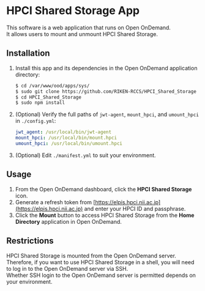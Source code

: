 # HPCI Shared Storage App

This software is a web application that runs on Open OnDemand.  
It allows users to mount and unmount HPCI Shared Storage.

## Installation

1. Install this app and its dependencies in the Open OnDemand application directory:
   ```bash
   $ cd /var/www/ood/apps/sys/
   $ sudo git clone https://github.com/RIKEN-RCCS/HPCI_Shared_Storage
   $ cd HPCI_Shared_Storage
   $ sudo npm install
   ```

2. (Optional) Verify the full paths of `jwt-agent`, `mount_hpci`, and `umount_hpci` in `./config.yml`:
   ```yaml
   jwt_agent: /usr/local/bin/jwt-agent
   mount_hpci: /usr/local/bin/mount.hpci
   umount_hpci: /usr/local/bin/umount.hpci
   ```

3. (Optional) Edit `./manifest.yml` to suit your environment.

## Usage

1. From the Open OnDemand dashboard, click the **HPCI Shared Storage** icon.
2. Generate a refresh token from [https://elpis.hpci.nii.ac.jp](https://elpis.hpci.nii.ac.jp) and enter your HPCI ID and passphrase.
3. Click the **Mount** button to access HPCI Shared Storage from the **Home Directory** application in Open OnDemand.

## Restrictions

HPCI Shared Storage is mounted from the Open OnDemand server.  
Therefore, if you want to use HPCI Shared Storage in a shell, you will need to log in to the Open OnDemand server via SSH.  
Whether SSH login to the Open OnDemand server is permitted depends on your environment.
